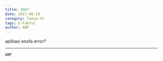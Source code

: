 ```yaml
---
title: 2667
date: 2017-06-19
category: Tanya-SC
tags: E-Faktur
author: ABP
---
```


aplikasi enofa error?

---



`ABP`
